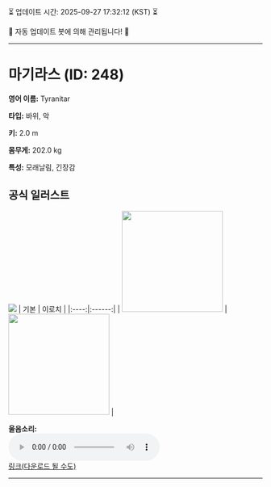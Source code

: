 
⏳ 업데이트 시간: 2025-09-27 17:32:12 (KST) ⏳

🤖 자동 업데이트 봇에 의해 관리됩니다! 🤖

---

# 마기라스 (ID: 248)
**영어 이름:** Tyranitar

**타입:** 바위, 악

**키:** 2.0 m

**몸무게:** 202.0 kg

**특성:** 모래날림, 긴장감

## 공식 일러스트
![](https://raw.githubusercontent.com/PokeAPI/sprites/master/sprites/pokemon/other/official-artwork/248.png)
| 기본 | 이로치 |
|:----:|:------:|
| <img src="http://play.pokemonshowdown.com/sprites/ani/tyranitar.gif" width="200"> | <img src="http://play.pokemonshowdown.com/sprites/ani-shiny/tyranitar.gif" width="200"> |

**울음소리:**<br><audio controls src="https://raw.githubusercontent.com/PokeAPI/cries/main/cries/pokemon/latest/248.ogg"></audio><br> [링크(다운로드 될 수도)](https://raw.githubusercontent.com/PokeAPI/cries/main/cries/pokemon/latest/248.ogg)


---
